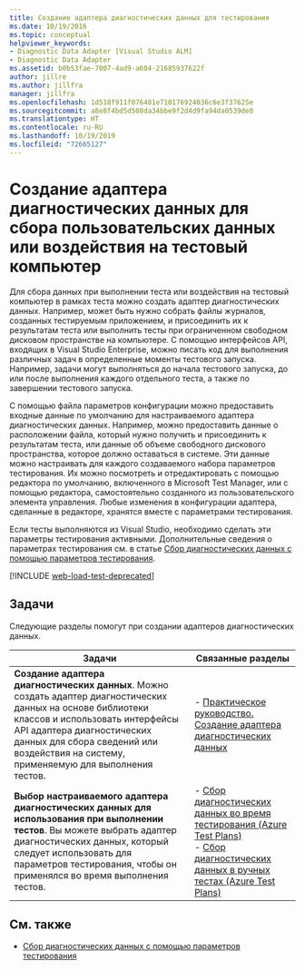 ```yaml
---
title: Создание адаптера диагностических данных для тестирования
ms.date: 10/19/2016
ms.topic: conceptual
helpviewer_keywords:
- Diagnostic Data Adapter [Visual Studio ALM]
- Diagnostic Data Adapter
ms.assetid: b0b53fae-7007-4ad9-a604-21685937622f
author: jillre
ms.author: jillfra
manager: jillfra
ms.openlocfilehash: 1d518f911f076481e710176924036c6e3f37625e
ms.sourcegitcommit: a8e8f4bd5d508da34bbe9f2d4d9fa94da0539de0
ms.translationtype: HT
ms.contentlocale: ru-RU
ms.lasthandoff: 10/19/2019
ms.locfileid: "72665127"
---
```

# <a name="create-a-diagnostic-data-adapter-to-collect-custom-data-or-affect-a-test-machine"></a>Создание адаптера диагностических данных для сбора пользовательских данных или воздействия на тестовый компьютер

Для сбора данных при выполнении теста или воздействия на тестовый компьютер в рамках теста можно создать адаптер диагностических данных. Например, может быть нужно собрать файлы журналов, созданных тестируемым приложением, и присоединить их к результатам теста или выполнить тесты при ограниченном свободном дисковом пространстве на компьютере. С помощью интерфейсов API, входящих в Visual Studio Enterprise, можно писать код для выполнения различных задач в определенные моменты тестового запуска. Например, задачи могут выполняться до начала тестового запуска, до или после выполнения каждого отдельного теста, а также по завершении тестового запуска.

С помощью файла параметров конфигурации можно предоставить входные данные по умолчанию для настраиваемого адаптера диагностических данных. Например, можно предоставить данные о расположении файла, который нужно получить и присоединить к результатам теста, или данные об объеме свободного дискового пространства, которое должно оставаться в системе. Эти данные можно настраивать для каждого создаваемого набора параметров тестирования. Их можно посмотреть и отредактировать с помощью редактора по умолчанию, включенного в Microsoft Test Manager, или с помощью редактора, самостоятельно созданного из пользовательского элемента управления. Любые изменения в конфигурации адаптера, сделанные в редакторе, хранятся вместе с параметрами тестирования.

Если тесты выполняются из Visual Studio, необходимо сделать эти параметры тестирования активными. Дополнительные сведения о параметрах тестирования см. в статье [Сбор диагностических данных с помощью параметров тестирования](../test/collect-diagnostic-information-using-test-settings.md).

[!INCLUDE [web-load-test-deprecated](includes/web-load-test-deprecated.md)]

## <a name="tasks"></a>Задачи

Следующие разделы помогут при создании адаптеров диагностических данных.

|Задачи|Связанные разделы|
|-|-----------------------|
|**Создание адаптера диагностических данных**. Можно создать адаптер диагностических данных на основе библиотеки классов и использовать интерфейсы API адаптера диагностических данных для сбора сведений или воздействия на систему, применяемую для выполнения тестов.|-   [Практическое руководство. Создание адаптера диагностических данных](../test/how-to-create-a-diagnostic-data-adapter.md)|
|**Выбор настраиваемого адаптера диагностических данных для использования при выполнении тестов**. Вы можете выбрать адаптер диагностических данных, который следует использовать для параметров тестирования, чтобы он применялся во время выполнения тестов.|-   [Сбор диагностических данных во время тестирования (Azure Test Plans)](/azure/devops/test/collect-diagnostic-data?view=vsts)<br />-   [Сбор диагностических данных в ручных тестах (Azure Test Plans)](/azure/devops/test/mtm/collect-more-diagnostic-data-in-manual-tests?view=vsts)|

## <a name="see-also"></a>См. также

- [Сбор диагностических данных с помощью параметров тестирования](../test/collect-diagnostic-information-using-test-settings.md)